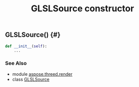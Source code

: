 ﻿---
title: GLSLSource constructor
second_title: Aspose.3D for Python via .NET API References
description: 
type: docs
weight: 10
url: /python-net/aspose.threed.render/glslsource/__init__/
is_root: false
---

## GLSLSource() {#}



```python
def __init__(self):
    ...
```





### See Also
* module [aspose.threed.render](../../)
* class [GLSLSource](/3d/python-net/aspose.threed.render/glslsource)
